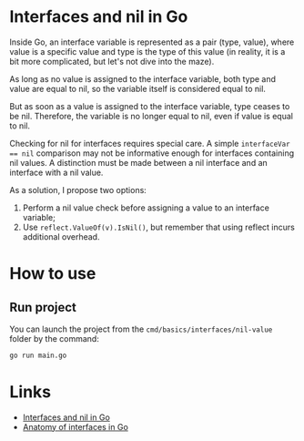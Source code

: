 # Interfaces and nil in Go

Inside Go, an interface variable is represented as a pair (type, value), where value is a specific value and type is the type of this value (in reality, it is a bit more complicated, but let's not dive into the maze).

As long as no value is assigned to the interface variable, both type and value are equal to nil, so the variable itself is considered equal to nil.

But as soon as a value is assigned to the interface variable, type ceases to be nil. Therefore, the variable is no longer equal to nil, even if value is equal to nil.

Checking for nil for interfaces requires special care. A simple `interfaceVar == nil` comparison may not be informative enough for interfaces containing nil values. A distinction must be made between a nil interface and an interface with a nil value.

As a solution, I propose two options:

1. Perform a nil value check before assigning a value to an interface variable;
2. Use `reflect.ValueOf(v).IsNil()`, but remember that using reflect incurs additional overhead.

# How to use

## Run project

You can launch the project from the `cmd/basics/interfaces/nil-value` folder by the command:

```cmd
go run main.go
```

# Links

* [Interfaces and nil in Go](https://antonz.ru/nil-interface/ "Article on Antonz")
* [Anatomy of interfaces in Go](https://habr.com/ru/articles/691956/ "Article on Habr")

